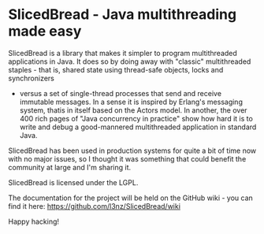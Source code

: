 SlicedBread - Java multithreading made easy
===========================================

SlicedBread is a library that makes it simpler to program multithreaded
applications in Java. It does so by doing away with "classic" multithreaded 
staples - that is, shared state using thread-safe objects, locks and synchronizers 
- versus a set of single-thread processes that
send and receive immutable messages. In a sense it is inspired by Erlang's 
messaging system, thatis in itself based on the Actors model. 
In another, the over 400 rich pages of "Java concurrency 
in practice" show how hard it is to write and debug a good-mannered multithreaded
application in standard Java.

SlicedBread has been used in production systems for quite a bit of time now with no major 
issues, so I thought it was something that could benefit the community at large
and I'm sharing it.

SlicedBread is licensed under the LGPL.

The documentation for the project will be held on the GitHub wiki  - you can 
find it here: https://github.com/l3nz/SlicedBread/wiki

Happy hacking!


